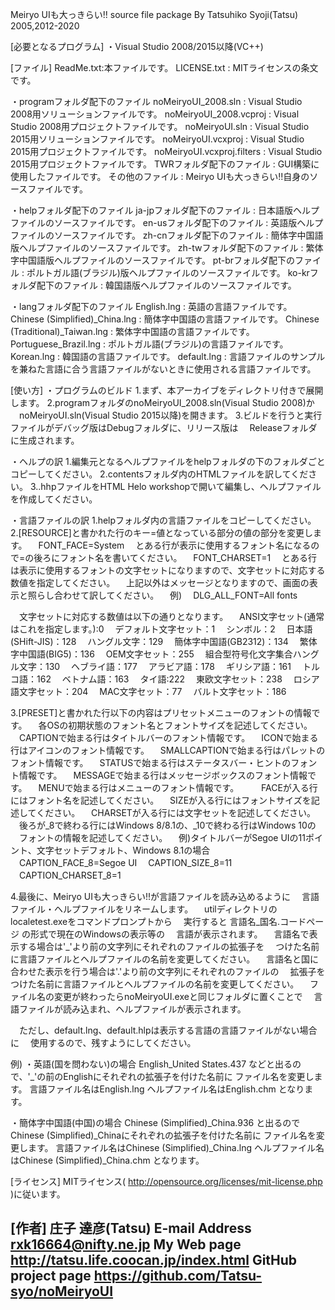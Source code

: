 ﻿Meiryo UIも大っきらい!! source file package
By Tatsuhiko Syoji(Tatsu) 2005,2012-2020

[必要となるプログラム]
・Visual Studio 2008/2015以降(VC++)

[ファイル]
ReadMe.txt:本ファイルです。
LICENSE.txt : MITライセンスの条文です。

・programフォルダ配下のファイル
noMeiryoUI_2008.sln : Visual Studio 2008用ソリューションファイルです。
noMeiryoUI_2008.vcproj : Visual Studio 2008用プロジェクトファイルです。
noMeiryoUI.sln : Visual Studio 2015用ソリューションファイルです。
noMeiryoUI.vcxproj : Visual Studio 2015用プロジェクトファイルです。
noMeiryoUI.vcxproj.filters : Visual Studio 2015用プロジェクトファイルです。
TWRフォルダ配下のファイル : GUI構築に使用したファイルです。
その他のファイル : Meiryo UIも大っきらい!!自身のソースファイルです。

・helpフォルダ配下のファイル
ja-jpフォルダ配下のファイル : 日本語版ヘルプファイルのソースファイルです。
en-usフォルダ配下のファイル : 英語版ヘルプファイルのソースファイルです。
zh-cnフォルダ配下のファイル : 簡体字中国語版ヘルプファイルのソースファイルです。
zh-twフォルダ配下のファイル : 繁体字中国語版ヘルプファイルのソースファイルです。
pt-brフォルダ配下のファイル : ポルトガル語(ブラジル)版ヘルプファイルのソースファイルです。
ko-krフォルダ配下のファイル : 韓国語版ヘルプファイルのソースファイルです。

・langフォルダ配下のファイル
English.lng : 英語の言語ファイルです。
Chinese (Simplified)_China.lng : 簡体字中国語の言語ファイルです。
Chinese (Traditional)_Taiwan.lng : 繁体字中国語の言語ファイルです。
Portuguese_Brazil.lng : ポルトガル語(ブラジル)の言語ファイルです。
Korean.lng : 韓国語の言語ファイルです。
default.lng : 言語ファイルのサンプルを兼ねた言語に合う言語ファイルがないときに使用される言語ファイルです。

[使い方]
・プログラムのビルド
1.まず、本アーカイブをディレクトリ付きで展開します。
2.programフォルダのnoMeiryoUI_2008.sln(Visual Studio 2008)か
　noMeiryoUI.sln(Visual Studio 2015以降)を開きます。
3.ビルドを行うと実行ファイルがデバッグ版はDebugフォルダに、リリース版は
　Releaseフォルダに生成されます。

・ヘルプの訳
1.編集元となるヘルプファイルをhelpフォルダの下のフォルダごとコピーしてください。
2.contentsフォルダ内のHTMLファイルを訳してください。
3..hhpファイルをHTML Helo workshopで開いて編集し、ヘルプファイルを作成してください。

・言語ファイルの訳
1.helpフォルダ内の言語ファイルをコピーしてください。
2.[RESOURCE]と書かれた行のキー=値となっている部分の値の部分を変更します。
　FONT_FACE=System
　とある行が表示に使用するフォント名になるので=の後ろにフォント名を書いてください。
　FONT_CHARSET=1
　とある行は表示に使用するフォントの文字セットになりますので、文字セットに対応する数値を指定してください。
　上記以外はメッセージとなりますので、画面の表示と照らし合わせて訳してください。
　例)
　DLG_ALL_FONT=All fonts

　文字セットに対応する数値は以下の通りとなります。
　ANSI文字セット(通常はこれを指定します。):0
　デフォルト文字セット：1
　シンボル：2
　日本語(SHift-JIS)：128
　ハングル文字：129
　簡体字中国語(GB2312)：134
　繁体字中国語(BIG5)：136
　OEM文字セット：255
　組合型符号化文字集合ハングル文字：130
　ヘブライ語：177
　アラビア語：178
　ギリシア語：161
　トルコ語：162
　ベトナム語：163
　タイ語:222
　東欧文字セット：238
　ロシア語文字セット：204
　MAC文字セット：77
　バルト文字セット：186

3.[PRESET]と書かれた行以下の内容はプリセットメニューのフォントの情報です。
　各OSの初期状態のフォント名とフォントサイズを記述してください。
　CAPTIONで始まる行はタイトルバーのフォント情報です。
　ICONで始まる行はアイコンのフォント情報です。
　SMALLCAPTIONで始まる行はパレットのフォント情報です。
　STATUSで始まる行はステータスバー・ヒントのフォント情報です。
　MESSAGEで始まる行はメッセージボックスのフォント情報です。
　MENUで始まる行はメニューのフォント情報です。
　
　FACEが入る行にはフォント名を記述してください。
　SIZEが入る行にはフォントサイズを記述してください。
　CHARSETが入る行には文字セットを記述してください。
　後ろが_8で終わる行にはWindows 8/8.1の、_10で終わる行はWindows 10の
　フォントの情報を記述してください。
　例)タイトルバーがSegoe UIの11ポイント、文字セットデフォルト、Windows 8.1の場合
　CAPTION_FACE_8=Segoe UI
　CAPTION_SIZE_8=11
　CAPTION_CHARSET_8=1

4.最後に、Meiryo UIも大っきらい!!が言語ファイルを読み込めるように
　言語ファイル・ヘルプファイルをリネームします。
　utilディレクトリのlocaletest.exeをコマンドプロンプトから
　実行すると 言語名_国名.コードページ の形式で現在のWindowsの表示等の
　言語が表示されます。
　言語名で表示する場合は'_'より前の文字列にそれぞれのファイルの拡張子を
　つけた名前に言語ファイルとヘルプファイルの名前を変更してください。
　言語名と国に合わせた表示を行う場合は'.'より前の文字列にそれぞれのファイルの
　拡張子をつけた名前に言語ファイルとヘルプファイルの名前を変更してください。
　ファイル名の変更が終わったらnoMeiryoUI.exeと同じフォルダに置くことで
　言語ファイルが読み込まれ、ヘルプファイルが表示されます。

　ただし、default.lng、default.hlpは表示する言語の言語ファイルがない場合に
　使用するので、残すようにしてください。

例)
・英語(国を問わない)の場合
English_United States.437
などと出るので、'_'の前のEnglishにそれぞれの拡張子を付けた名前に
ファイル名を変更します。
言語ファイル名はEnglish.lng
ヘルプファイル名はEnglish.chm
となります。

・簡体字中国語(中国)の場合
Chinese (Simplified)_China.936
と出るのでChinese (Simplified)_Chinaにそれぞれの拡張子を付けた名前に
ファイル名を変更します。
言語ファイル名はChinese (Simplified)_China.lng
ヘルプファイル名はChinese (Simplified)_China.chm
となります。

[ライセンス]
MITライセンス( http://opensource.org/licenses/mit-license.php )に従います。

[作者]
庄子 達彦(Tatsu)
E-mail Address rxk16664@nifty.ne.jp
My Web page http://tatsu.life.coocan.jp/index.html
GitHub project page https://github.com/Tatsu-syo/noMeiryoUI
------------------------------------------------------------------------
